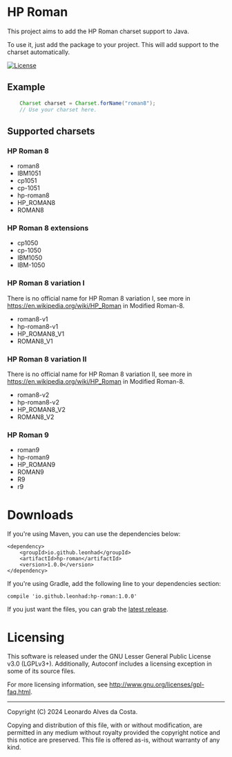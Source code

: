 # HP Roman

This project aims to add the HP Roman charset support to Java.

To use it, just add the package to your project. This will add support to the charset automatically.

[![License](https://img.shields.io/badge/License-GPL%203.0-blue.svg)](LICENSE)

## Example ##

```java
    Charset charset = Charset.forName("roman8");
    // Use your charset here.
```

## Supported charsets

### HP Roman 8

* roman8
* IBM1051
* cp1051
* cp-1051
* hp-roman8
* HP_ROMAN8
* ROMAN8

### HP Roman 8 extensions

* cp1050
* cp-1050
* IBM1050
* IBM-1050

### HP Roman 8 variation I

There is no official name for HP Roman 8 variation I, see more in https://en.wikipedia.org/wiki/HP_Roman in Modified Roman-8.

* roman8-v1
* hp-roman8-v1
* HP_ROMAN8_V1
* ROMAN8_V1

### HP Roman 8 variation II

There is no official name for HP Roman 8 variation II, see more in https://en.wikipedia.org/wiki/HP_Roman in Modified Roman-8.

* roman8-v2
* hp-roman8-v2
* HP_ROMAN8_V2
* ROMAN8_V2

### HP Roman 9

* roman9
* hp-roman9
* HP_ROMAN9
* ROMAN9
* R9
* r9

# Downloads #
If you're using Maven, you can use the dependencies below:

```
<dependency>
    <groupId>io.github.leonhad</groupId>
    <artifactId>hp-roman</artifactId>
    <version>1.0.0</version>
</dependency>
```

If you're using Gradle, add the following line to your dependencies section:

    compile 'io.github.leonhad:hp-roman:1.0.0'

If you just want the files, you can grab the [latest release](https://github.com/leonhad/hp-roman/releases/latest).

# Licensing

This software is released under the GNU Lesser General Public License v3.0 (LGPLv3+).
Additionally, Autoconf includes a licensing exception in some of its
source files.

For more licensing information, see
<http://www.gnu.org/licenses/gpl-faq.html>.

-----
Copyright (C) 2024 Leonardo Alves da Costa.

Copying and distribution of this file, with or without modification,
are permitted in any medium without royalty provided the copyright
notice and this notice are preserved.  This file is offered as-is,
without warranty of any kind.
